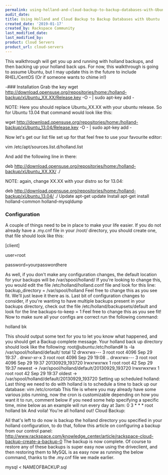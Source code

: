 ```yaml
---
permalink: using-holland-and-cloud-backup-to-backup-databases-with-Ubuntu
audit_date:
title: Using Holland and Cloud Backup to Backup Databases with Ubuntu
created_date: '2019-01-17'
created_by: Rackspace Community
last_modified_date: 
last_modified_by: 
product: Cloud Servers
product_url: cloud-servers
---
```


This walkthrough will get you up and running with holland backups, and then backing up your holland back ups. For now, this walkthrough is going to assume Ubuntu, but I may update this in the future to include RHEL/CentOS (Or if someone wants to chime in!)

-### Installation
Grab the key
wget http://download.opensuse.org/repositories/home:/holland-backup/xUbuntu_XX.XX/Release.key -O - | sudo apt-key add -


NOTE: Here you should replace Ubuntu_XX.XX with your ubuntu release. So for Ubuntu 13.04 that command would look like this:


  wget http://download.opensuse.org/repositories/home:/holland-backup/xUbuntu_13.04/Release.key -O - | sudo apt-key add -


Now let's get our list file set up for that feel free to use your favourite editor:


  vim /etc/apt/sources.list.d/holland.list


And add the following line in there:


  deb http://download.opensuse.org/repositories/home:/holland-backup/xUbuntu_XX.XX/ ./


NOTE: again, change XX.XX with your distro so for 13.04:


  deb http://download.opensuse.org/repositories/home:/holland-backup/xUbuntu_13.04/ ./
  Update
  apt-get update
  Install
  apt-get install holland-common holland-mysqldump

### Configuration

A couple of things need to be in place to make your life easier. If you do not already have a .my.cnf file in your /root/ directory, you should create one, that file should look like this:
 
 [client]

  user=root

  password=yourpasswordhere

As well, if you don't make any configuration changes, the default location for your backups will be /var/spool/holland/
If you're looking to change this, you would edit the file /etc/holland/holland.conf file and look for this line:
backup_directory = /var/spool/holland
Feel free to change this as you see fit. We'll just leave it there as is.
Last bit of configuration changes to consider, if you're wanting to have multiple backups present in your backups directory, check out the file /etc/holland/backupsets/default and look for the line
backups-to-keep = 1
Feel free to change this as you see fit!
Now to make sure all your configs are correct run the following command:

holland bk

This should output some text for you to let you know what happened, and you should get a Backup complete message. Your holland back up directory should look like the following:
root@ubuntu:/etc/holland# ls -la /var/spool/holland/default/
total 12
  drwxrwx--- 3 root root 4096 Sep 29 19:37 .
  drwxr-xr-x 3 root root 4096 Sep 29 19:08 ..
  drwxrwx--- 3 root root 4096 Sep 29 19:37 20130929_193720
  lrwxrwxrwx 1 root root   42 Sep 29 19:37 newest -> /var/spool/holland/default/20130929_193720
  lrwxrwxrwx 1 root root   42 Sep 29 19:37 oldest -> /var/spool/holland/default/20130929_193720
Setting up scheduled holland:
Last thing we need to do with holland is to schedule a time to back up our database:
  vim /etc/crontab
This file is where you may already have some various jobs running, now the cron is customizable depending on how you want it to run, comment below if you need some help specifying a specific time, mine below as an example will run every day at 3am:
  0 3 * * * root holland bk
And voila! You're all holland out!
Cloud Backup:

All that's left to do now is backup the holland directory you specified in your holland configuration, to do that, follow this article on configuring a backup from our control panel:
http://www.rackspace.com/knowledge_center/article/rackspace-cloud-backup-create-a-backup-0
The backup is now complete.  Of course to restore any of these backups is super easy now using the driveclient, and then restoring them to MySQL is as easy now as running the below command, thanks to the .my.cnf file we made earlier.

  mysql < NAMEOFBACKUP.sql
